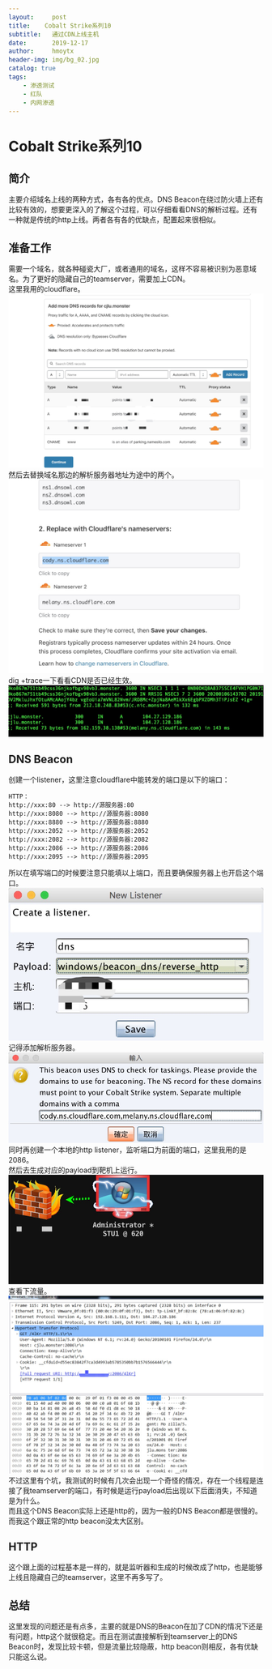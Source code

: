 ```yaml
---
layout:     post
title:    Cobalt Strike系列10
subtitle:   通过CDN上线主机
date:       2019-12-17
author:     hmoytx
header-img: img/bg_02.jpg
catalog: true
tags:
    - 渗透测试
    - 红队
    - 内网渗透
---
```

# Cobalt Strike系列10

## 简介
主要介绍域名上线的两种方式，各有各的优点。DNS Beacon在绕过防火墙上还有比较有效的，想要更深入的了解这个过程，可以仔细看看DNS的解析过程。还有一种就是传统的http上线。两者各有各的优缺点，配置起来很相似。  


## 准备工作
需要一个域名，就各种碰瓷大厂，或者通用的域名，这样不容易被识别为恶意域名。为了更好的隐藏自己的teamserver，需要加上CDN。  
这里我用的cloudflare。  
![191217_1](/img/191217_cloudflare.png)  
然后去替换域名那边的解析服务器地址为途中的两个。  
![191217_2](/img/191217_changedns.png)    
dig +trace一下看看CDN是否已经生效。  
![191217_3](/img/191217_dig.png)  

## DNS Beacon
创建一个listener，这里注意cloudflare中能转发的端口是以下的端口：  
```
HTTP：
http://xxx:80 --> http://源服务器:80
http://xxx:8080 --> http://源服务器:8080
http://xxx:8880 --> http://源服务器:8880
http://xxx:2052 --> http://源服务器:2052
http://xxx:2082 --> http://源服务器:2082
http://xxx:2086 --> http://源服务器:2086
http://xxx:2095 --> http://源服务器:2095
```  
所以在填写端口的时候要注意只能填以上端口，而且要确保服务器上也开启这个端口。  
![191217_4](/img/191217_newlistener.png)  
记得添加解析服务器。  
![191217_7](/img/191217_dns.png)  
同时再创建一个本地的http listener，监听端口为前面的端口，这里我用的是2086。  
然后去生成对应的payload到靶机上运行。  
![191217_5](/img/191217_DNSbeacon.png)  
查看下流量。  
![191217_6](/img/191217_wireshark.png)    
不过这里有个坑，我测试的时候有几次会出现一个奇怪的情况，存在一个线程是连接了我teamserver的端口，有时候是运行payload后出现以下后面消失，不知道是为什么。   
而且这个DNS Beacon实际上还是http的，因为一般的DNS Beacon都是很慢的。而我这个跟正常的http beacon没太大区别。     

## HTTP
这个跟上面的过程基本是一样的，就是监听器和生成的时候改成了http，也是能够上线且隐藏自己的teamserver，这里不再多写了。  


## 总结
这里发现的问题还是有点多，主要的就是DNS的Beacon在加了CDN的情况下还是有问题，http这个就很稳定。而且在测试直接解析到teamserver上的DNS Beacon时，发现比较卡顿，但是流量比较隐蔽，http beacon则相反，各有优缺只能这么说。    
